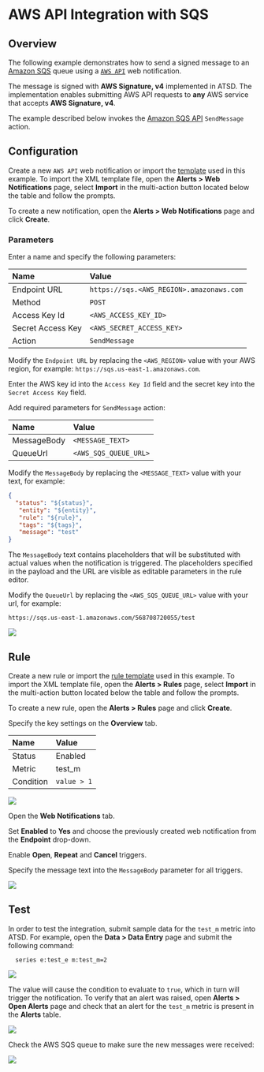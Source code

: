 # AWS API Integration with SQS

## Overview

The following example demonstrates how to send a signed message to an [Amazon SQS](https://aws.amazon.com/documentation/sqs) queue using a [`AWS API`](aws-api.md) web notification.

The message is signed with **AWS Signature, v4** implemented in ATSD. The implementation enables submitting AWS API requests to **any** AWS service that accepts **AWS Signature, v4**.

The example described below invokes the [Amazon SQS API](http://docs.aws.amazon.com/AWSSimpleQueueService/latest/APIReference/API_SendMessage.html) `SendMessage` action.

## Configuration

Create a new `AWS API` web notification or import the [template](resources/aws-api-notification.xml) used in this example. To import the XML template file, open the **Alerts > Web Notifications** page, select **Import** in the multi-action button located below the table and follow the prompts.

To create a new notification, open the **Alerts > Web Notifications** page and click **Create**.

### Parameters

Enter a name and specify the following parameters:

| **Name** | **Value** |
| :--- | :--- |
| Endpoint URL | `https://sqs.<AWS_REGION>.amazonaws.com` |
| Method | `POST` |
| Access Key Id | `<AWS_ACCESS_KEY_ID>` |
| Secret Access Key | `<AWS_SECRET_ACCESS_KEY>` |
| Action | `SendMessage`|

Modify the `Endpoint URL` by replacing the `<AWS_REGION>` value with your AWS region, for example: `https://sqs.us-east-1.amazonaws.com`.

Enter the AWS key id into the `Access Key Id` field and the secret key into the `Secret Access Key` field.

Add required parameters for `SendMessage` action:

| **Name** | **Value** |
| :--- | :--- |
| MessageBody | `<MESSAGE_TEXT>` |
| QueueUrl | `<AWS_SQS_QUEUE_URL>` |

Modify the `MessageBody` by replacing the `<MESSAGE_TEXT>` value with your text, for example:

```json
{
  "status": "${status}",
   "entity": "${entity}",
   "rule": "${rule}",
   "tags": "${tags}",
   "message": "test"
}
```

The `MessageBody` text contains placeholders that will be substituted with actual values when the notification is triggered. The placeholders specified in the payload and the URL are visible as editable parameters in the rule editor.

Modify the `QueueUrl` by replacing the `<AWS_SQS_QUEUE_URL>` value with your url, for example:

```
https://sqs.us-east-1.amazonaws.com/568708720055/test
```

![](images/aws_api_sqs_notification_config.png)

## Rule

Create a new rule or import the [rule template](resources/aws-api-rule.xml) used in this example. To import the XML template file, open the **Alerts > Rules** page, select **Import** in the multi-action button located below the table and follow the prompts.

To create a new rule, open the **Alerts > Rules** page and click **Create**.

Specify the key settings on the **Overview** tab. 

| **Name** | **Value** |
| :-------- | :---- |
| Status | Enabled |
| Metric | test_m |
| Condition | `value > 1` |

![](images/aws_api_sqs_rule_overview.png)

Open the **Web Notifications** tab.

Set **Enabled** to **Yes** and choose the previously created web notification from the **Endpoint** drop-down.

Enable **Open**, **Repeat** and **Cancel** triggers.

Specify the message text into the `MessageBody` parameter for all triggers.

![](images/aws_api_sqs_rule_notification.png)

## Test

In order to test the integration, submit sample data for the `test_m` metric into ATSD. For example, open the **Data > Data Entry** page and submit the following command:

```
  series e:test_e m:test_m=2
```

![](images/rule_test_commands.png)

The value will cause the condition to evaluate to `true`, which in turn will trigger the notification.
To verify that an alert was raised, open **Alerts > Open Alerts** page and check that an alert for the `test_m` metric is present in the **Alerts** table.

![](images/aws_api_sqs_alert_open.png)

Check the AWS SQS queue to make sure the new messages were received:

![](images/aws_api_sqs_test.png)
